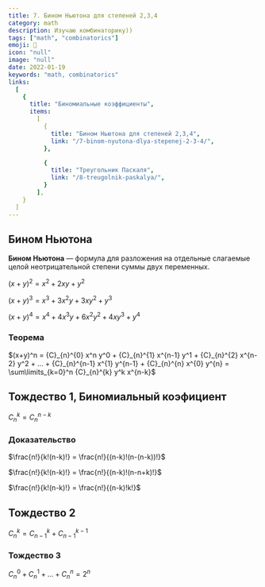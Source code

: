 ```yaml
---
title: 7. Бином Ньютона для степеней 2,3,4
category: math
description: Изучаю комбинаторику))
tags: ["math", "combinatorics"]
emoji: 👾
icon: "null"
image: "null"
date: 2022-01-19
keywords: "math, combinatorics"
links:
  [
    {
      title: "Биномиальные коэффициенты",
      items:
        [
          {
            title: "Бином Ньютона для степеней 2,3,4",
            link: "/7-binom-nyutona-dlya-stepenej-2-3-4/", 
          },

          {
            title: "Треугольник Паскаля",
            link: "/8-treugolnik-paskalya/",
          }
        ],
    }
  ]
---
```


## Бином Ньютона

**Бином Ньютона** — формула для разложения на отдельные слагаемые целой неотрицательной степени суммы двух переменных.

$(x+y)^2 = x^2+2xy+y^2$

$(x+y)^3 = x^3+3x^2y+3xy^2+y^3$

$(x+y)^4 = x^4+4x^3y+6x^2y^2+4xy^3+y^4$


### Теорема

$(x+y)^n = {C}_{n}^{0} x^n y^0 + {C}_{n}^{1} x^{n-1} y^1 + {C}_{n}^{2} x^{n-2} y^2 + ... + {C}_{n}^{n-1} x^{1} y^{n-1} + {C}_{n}^{n} x^{0} y^{n} = 
\sum\limits_{k=0}^n {C}_{n}^{k} y^k x^{n-k}$


## Тождество 1, Биномиальный коэфициент

${C}_{n}^{k} = {C}_{n}^{n-k}$

### Доказательство

$\frac{n!}{k!(n-k)!} = \frac{n!}{(n-k)!(n-(n-k))!}$

$\frac{n!}{k!(n-k)!} = \frac{n!}{(n-k)!(n-n+k)!}$

$\frac{n!}{k!(n-k)!} = \frac{n!}{(n-k)!k!}$

## Тождество 2

${C}_{n}^{k} = {C}_{n-1}^{k} + {C}_{n-1}^{k-1}$

### Тождество 3

${C}_{n}^{0} + {C}_{n}^{1} + ... + {C}_{n}^{n} = 2^n$


